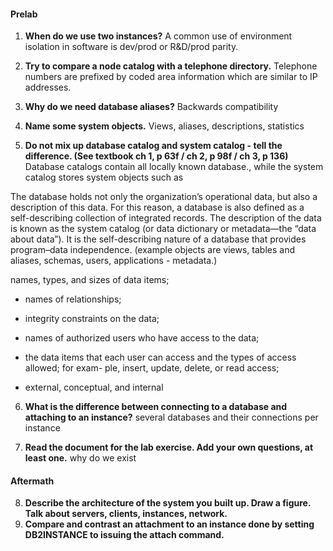 #### Prelab
1. **When do we use two instances?**
A common use of environment isolation in software is dev/prod or R&D/prod parity.


1. **Try to compare a node catalog with a telephone directory.**
Telephone numbers are prefixed by coded area information which are similar to IP addresses.

3. **Why do we need database aliases?**
Backwards compatibility

4. **Name some system objects.**
Views, aliases, descriptions, statistics

5. **Do not mix up database catalog and system catalog - tell the difference. (See textbook ch 1, p 63f / ch 2, p 98f / ch 3, p 136)**
Database catalogs contain all locally known database., while the system catalog stores system objects such as

The database holds not only the organization’s operational data, but also a description of this data. For this reason, a database is also defined as a self-describing collection of integrated records. The description of the data is known as the system catalog (or data dictionary or metadata—the “data about data”). It is the self-describing nature of a database that provides program–data independence. (example objects are  views, tables and aliases, schemas, users, applications - metadata.)

names, types, and sizes of data items;
- names of relationships;
- integrity constraints on the data;
- names of authorized users who have access to the data;

- the data items that each user can access and the types of access allowed; for exam-
ple, insert, update, delete, or read access;

- external, conceptual, and internal


6. **What is the difference between connecting to a database and attaching to an instance?**
several databases and their connections per instance

7. **Read the document for the lab exercise. Add your own questions, at least one.**
why do we exist

#### Aftermath
8. **Describe the architecture of the system you built up. Draw a figure. Talk about servers, clients, instances, network.**
9. **Compare and contrast an attachment to an instance done by setting DB2INSTANCE to issuing the attach command.**